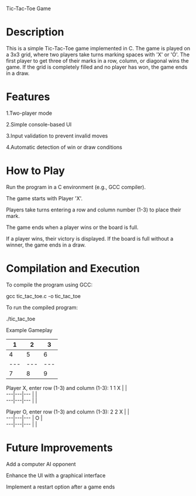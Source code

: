 Tic-Tac-Toe Game

# Description

This is a simple Tic-Tac-Toe game implemented in C. The game is played on a 3x3 grid, where two players take turns marking spaces with 'X' or 'O'. The first player to get three of their marks in a row, column, or diagonal wins the game. If the grid is completely filled and no player has won, the game ends in a draw.

# Features

1.Two-player mode

2.Simple console-based UI

3.Input validation to prevent invalid moves

4.Automatic detection of win or draw conditions

# How to Play

Run the program in a C environment (e.g., GCC compiler).

The game starts with Player 'X'.

Players take turns entering a row and column number (1-3) to place their mark.

The game ends when a player wins or the board is full.

If a player wins, their victory is displayed. If the board is full without a winner, the game ends in a draw.

# Compilation and Execution

To compile the program using GCC:

gcc tic_tac_toe.c -o tic_tac_toe

To run the compiled program:

./tic_tac_toe

Example Gameplay

 1 | 2 | 3
---|---|---
 4 | 5 | 6
---|---|---
 7 | 8 | 9

Player X, enter row (1-3) and column (1-3): 1 1
 X |   |   
---|---|---
   |   |   
---|---|---
   |   |   

Player O, enter row (1-3) and column (1-3): 2 2
 X |   |   
---|---|---
   | O |   
---|---|---
   |   |   

# Future Improvements

Add a computer AI opponent

Enhance the UI with a graphical interface

Implement a restart option after a game ends


